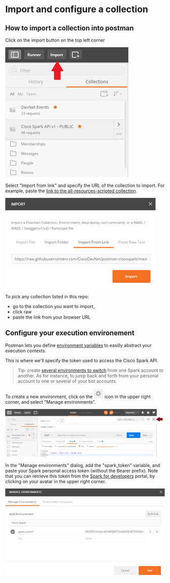 # Import and configure a collection

## How to import a collection into postman

Click on the import button on the top left corner 

![import a collection](img/collection-import.png)


Select "Import from link" and specify the URL of the collection to import.
For example, paste the [link to the all-resources-scripted collection](https://raw.githubusercontent.com/CiscoDevNet/postman-ciscospark/master/all-resources-scripted.json).

![import a collection](img/collection-import-from-link.png)

To pick any collection listed in this repo:
- go to the collection you want to import, 
- click raw
- paste the link from your browser URL 


## Configure your execution environement

Postman lets you define [environment variables](https://www.getpostman.com/docs/environments) to easilly abstract your execution contexts.

This is where we'll specify the token used to access the Cisco Spark API.

> Tip: 
> create [several environments to switch](https://www.getpostman.com/docs/test_multi_environments) from one Spark account to another.
> As for instance, to jump back and forth from your personal account to one or several of your bot accounts.

To create a new environment, click on the ![](img/environment-create-icon.png) icon in the upper right corner, and select "Manage environments".

![](img/environment-create.png)


In the "Manage environments" dialog, add the "spark_token" variable, and paste your Spark personal access token (without the Bearer prefix).
Note that you can retrieve this token from the [Spark for developers](https://developer.ciscospark.com) portal, by clicking on your avatar in the upper right corner.

![](img/environment-configure.png)








